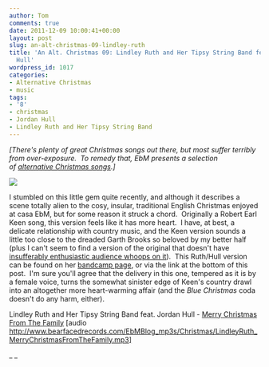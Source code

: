 ```yaml
---
author: Tom
comments: true
date: 2011-12-09 10:00:41+00:00
layout: post
slug: an-alt-christmas-09-lindley-ruth
title: 'An Alt. Christmas 09: Lindley Ruth and Her Tipsy String Band feat. Jordan
  Hull'
wordpress_id: 1017
categories:
- Alternative Christmas
- music
tags: 
- '8'
- christmas
- Jordan Hull
- Lindley Ruth and Her Tipsy String Band
---
```


_[There's plenty of great Christmas songs out there, but most suffer terribly from over-exposure.  To remedy that, EbM presents a selection of [alternative Christmas songs](http://eatenbymonsters.wordpress.com/category/alternative-christmas/).]_

[![](http://eatenbymonsters.files.wordpress.com/2011/12/lindleyruthandhertipsystringband.jpg)](http://eatenbymonsters.files.wordpress.com/2011/12/lindleyruthandhertipsystringband.jpg)

I stumbled on this little gem quite recently, and although it describes a scene totally alien to the cosy, insular, traditional English Christmas enjoyed at casa EbM, but for some reason it struck a chord.  Originally a Robert Earl Keen song, this version feels like it has more heart.  I have, at best, a delicate relationship with country music, and the Keen version sounds a little too close to the dreaded Garth Brooks so beloved by my better half (plus I can't seem to find a version of the original that doesn't have [insufferably enthusiastic audience whoops on it](http://www.youtube.com/watch?v=P37xPiRz1sg)).  This Ruth/Hull version can be found on her [bandcamp page](http://lindleyruth.bandcamp.com/), or via the link at the bottom of this post.  I'm sure you'll agree that the delivery in this one, tempered as it is by a female voice, turns the somewhat sinister edge of Keen's country drawl into an altogether more heart-warming affair (and the _Blue Christmas_ coda doesn't do any harm, either).

Lindley Ruth and Her Tipsy String Band feat. Jordan Hull - [Merry Christmas From The Family](http://www.bearfacedrecords.com/EbMBlog_mp3s/Christmas/LindleyRuth_MerryChristmasFromTheFamily.mp3) [audio http://www.bearfacedrecords.com/EbMBlog_mp3s/Christmas/LindleyRuth_MerryChristmasFromTheFamily.mp3]

_
_
